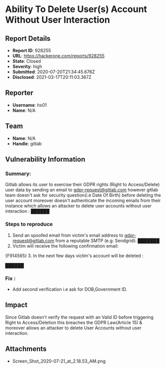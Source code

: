 # Ability To Delete User(s) Account Without User Interaction

## Report Details
- **Report ID**: 928255
- **URL**: https://hackerone.com/reports/928255
- **State**: Closed
- **Severity**: high
- **Submitted**: 2020-07-20T21:34:45.676Z
- **Disclosed**: 2021-03-17T20:11:03.367Z

## Reporter
- **Username**: hx01
- **Name**: N/A

## Team
- **Name**: N/A
- **Handle**: gitlab

## Vulnerability Information
### Summary:
Gitlab allows its user to exercise their GDPR rights (Right to Access/Delete) user data by sending an email to gdpr-request@gitlab.com however gitlab team doesn't ask for security question(i.e Date Of Birth) before deleting the user account moreover doesn't authenticate the incoming emails from their  instance which allows an attacker to delete user accounts without user interaction :
██████

### Steps to reproduce
1. Send an spoofed email from victim's email address to gdpr-request@gitlab.com from a reputable SMTP (e.g: Sendgrid):
███████
2. Victim will receive the following  confirmation email:

{F914565}
3. In the next few days victim's account will be deleted :

██████

### Fix :
* Add second verification i.e ask for DOB,Government ID.

## Impact

Since Gitlab doesn't verify the request with an Valid ID before triggering Right to Access/Deletion this breaches the GDPR Law(Article 15) & moreover allows an attacker to delete User Accounts without user interaction.

## Attachments
- Screen_Shot_2020-07-21_at_2.18.53_AM.png
